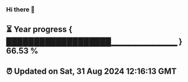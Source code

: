 ### Hi there 👋
⏳ Year progress { ███████████████████▁▁▁▁▁▁▁▁▁▁▁ } 66.53 %
---
⏰ Updated on Sat, 31 Aug 2024 12:16:13 GMT
---

